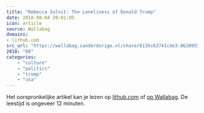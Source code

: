 ```yaml
---
title: "Rebecca Solnit: The Loneliness of Donald Trump"
date: 2018-08-04 20:01:05
icon: article
source: Wallabag
domains:
- lithub.com
src_url: "https://wallabag.sanderdorigo.nl/share/6135c63741cde3.06209557"
2018: "08"
categories:
    - "culture"
    - "politics"
    - "trump"
    - "usa"
---
```

Het oorspronkelijke artikel kan je lezen op [lithub.com](https://lithub.com/rebecca-solnit-the-loneliness-of-donald-trump/) of [op Wallabag](https://wallabag.sanderdorigo.nl/share/6135c63741cde3.06209557). De leestijd is ongeveer 12 minuten.